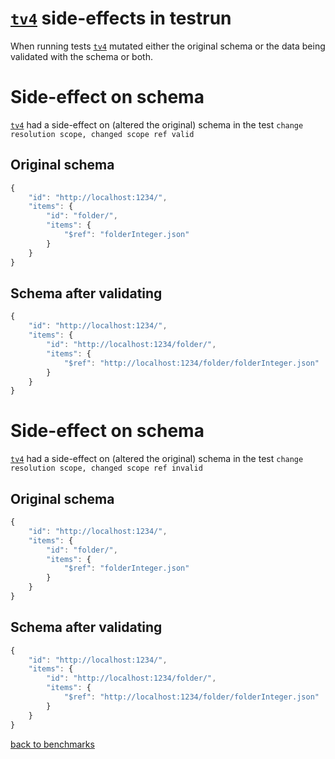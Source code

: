 # [`tv4`](https://github.com/geraintluff/tv4) side-effects in testrun

When running tests [`tv4`](https://github.com/geraintluff/tv4) mutated either the original schema or the data being validated with the schema or both.


# Side-effect on schema
[`tv4`](https://github.com/geraintluff/tv4) had a side-effect on (altered the original) schema in the test `change resolution scope, changed scope ref valid`
## Original schema
```js
{
	"id": "http://localhost:1234/",
	"items": {
		"id": "folder/",
		"items": {
			"$ref": "folderInteger.json"
		}
	}
}
```
## Schema after validating
```js
{
	"id": "http://localhost:1234/",
	"items": {
		"id": "http://localhost:1234/folder/",
		"items": {
			"$ref": "http://localhost:1234/folder/folderInteger.json"
		}
	}
}
```

# Side-effect on schema
[`tv4`](https://github.com/geraintluff/tv4) had a side-effect on (altered the original) schema in the test `change resolution scope, changed scope ref invalid`
## Original schema
```js
{
	"id": "http://localhost:1234/",
	"items": {
		"id": "folder/",
		"items": {
			"$ref": "folderInteger.json"
		}
	}
}
```
## Schema after validating
```js
{
	"id": "http://localhost:1234/",
	"items": {
		"id": "http://localhost:1234/folder/",
		"items": {
			"$ref": "http://localhost:1234/folder/folderInteger.json"
		}
	}
}
```

[back to benchmarks](https://github.com/ebdrup/json-schema-benchmark)